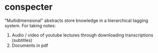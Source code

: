 # conspecter
"Multidimensional" abstracts store knowledge in a hierarchical tagging system. 
For taking notes: 
1) Audio / video of youtube lectures through downloading transcriptions (subtitles) 
2) Documents in pdf
